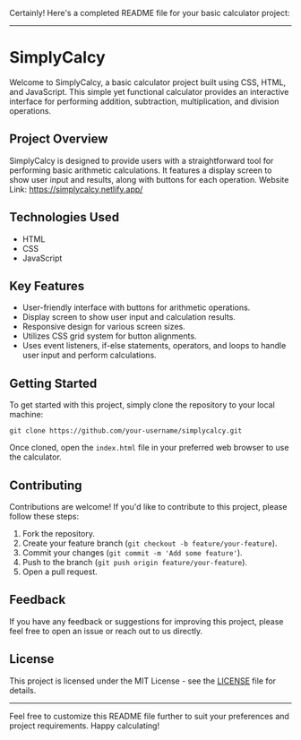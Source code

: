 Certainly! Here's a completed README file for your basic calculator project:

---

# SimplyCalcy

Welcome to SimplyCalcy, a basic calculator project built using CSS, HTML, and JavaScript. This simple yet functional calculator provides an interactive interface for performing addition, subtraction, multiplication, and division operations.

## Project Overview

SimplyCalcy is designed to provide users with a straightforward tool for performing basic arithmetic calculations. It features a display screen to show user input and results, along with buttons for each operation.
Website Link: https://simplycalcy.netlify.app/

## Technologies Used

- HTML
- CSS
- JavaScript

## Key Features

- User-friendly interface with buttons for arithmetic operations.
- Display screen to show user input and calculation results.
- Responsive design for various screen sizes.
- Utilizes CSS grid system for button alignments.
- Uses event listeners, if-else statements, operators, and loops to handle user input and perform calculations.

## Getting Started

To get started with this project, simply clone the repository to your local machine:

```
git clone https://github.com/your-username/simplycalcy.git
```

Once cloned, open the `index.html` file in your preferred web browser to use the calculator.

## Contributing

Contributions are welcome! If you'd like to contribute to this project, please follow these steps:

1. Fork the repository.
2. Create your feature branch (`git checkout -b feature/your-feature`).
3. Commit your changes (`git commit -m 'Add some feature'`).
4. Push to the branch (`git push origin feature/your-feature`).
5. Open a pull request.

## Feedback

If you have any feedback or suggestions for improving this project, please feel free to open an issue or reach out to us directly.

## License

This project is licensed under the MIT License - see the [LICENSE](LICENSE) file for details.

---

Feel free to customize this README file further to suit your preferences and project requirements. Happy calculating!
